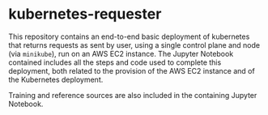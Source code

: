 # kubernetes-requester

This repository contains an end-to-end basic deployment of kubernetes that returns requests as sent by user, using a single control plane and node (via `minikube`), run on an AWS EC2 instance. The Jupyter Notebook contained includes all the steps and code used to complete this deployment, both related to the provision of the AWS EC2 instance and of the Kubernetes deployment.

Training and reference sources are also included in the containing Jupyter Notebook.
